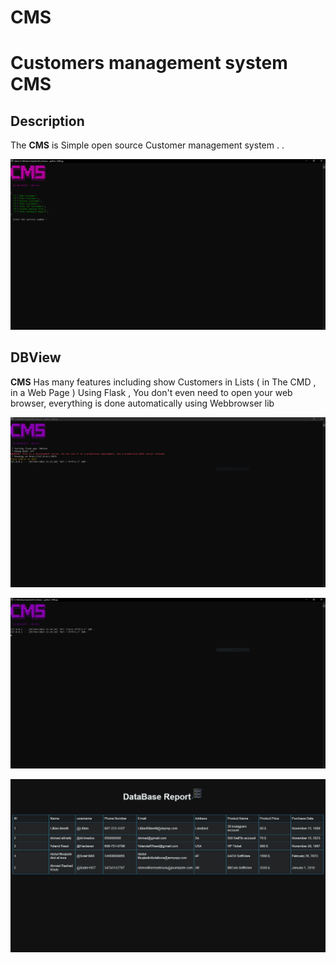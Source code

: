 # CMS
Customers management system
__CMS__
==

Description
----
The __CMS__ is Simple open source Customer management system . . 

<p align="center"><img src="https://raw.githubusercontent.com/Filza2/CMS/main/imgs/CMS_HOME_PAGE.PNG" alt="CMS"></p>

DBView
----
__CMS__ Has many features including show Customers in Lists ( in The CMD , in a Web Page ) Using Flask , You don't even need to open your web browser, everything is done automatically using Webbrowser lib

<p align="center"><img src="https://github.com/Filza2/CMS/blob/main/imgs/CMS_DBView_Home.PNG" alt="CMS"></p>

<p align="center"><img src="https://github.com/Filza2/CMS/blob/main/imgs/CMS_DBView_INTRO.PNG" alt="CMS"></p>

<p align="center"><img src="https://github.com/Filza2/CMS/blob/main/imgs/DataBase%20Report.png" alt="CMS"></p>

